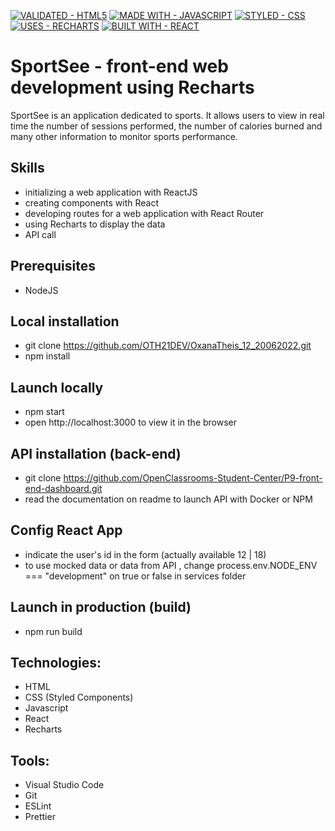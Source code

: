 
[![VALIDATED - HTML5](https://img.shields.io/badge/VALIDATED-HTML5-A8000E?style=for-the-badge)](https://) [![MADE WITH - JAVASCRIPT](https://img.shields.io/badge/MADE_WITH-JAVASCRIPT-1D75C2?style=for-the-badge)](https://) [![STYLED - CSS](https://img.shields.io/badge/STYLED-CSS-E034BE?style=for-the-badge)](https://) [![USES - RECHARTS](https://img.shields.io/badge/USES-RECHARTS-red?style=for-the-badge)](https://) [![BUILT WITH - REACT](https://img.shields.io/badge/BUILT_WITH-REACT-4F28B0?style=for-the-badge)](https://)

# SportSee - front-end web development using Recharts

SportSee is an application dedicated to sports.
It allows users to view in real time the number of sessions performed, the number of calories burned and many other information to monitor sports performance.

## Skills

- initializing a web application with ReactJS
- creating components with React
- developing routes for a web application with React Router
- using Recharts to display the data 
- API call


## Prerequisites

- NodeJS

## Local installation

- git clone https://github.com/OTH21DEV/OxanaTheis_12_20062022.git
- npm install

## Launch locally

- npm start
- open http://localhost:3000 to view it in the browser

## API installation (back-end) 

- git clone https://github.com/OpenClassrooms-Student-Center/P9-front-end-dashboard.git
- read the documentation on readme to launch API with Docker or NPM


## Config React App

- indicate the user's id in the form (actually available  12 | 18) 
- to use mocked data or data from API , change process.env.NODE_ENV === "development" on true or false in services folder

## Launch in production (build)

- npm run build

## Technologies:

- HTML
- CSS (Styled Components)
- Javascript
- React
- Recharts

## Tools:

- Visual Studio Code
- Git 
- ESLint
- Prettier


